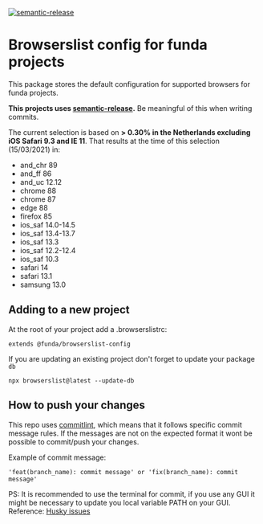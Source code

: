 [![semantic-release](https://img.shields.io/badge/%20%20%F0%9F%93%A6%F0%9F%9A%80-semantic--release-e10079.svg)](https://github.com/semantic-release/semantic-release)

# Browserslist config for funda projects

This package stores the default configuration for supported browsers for funda projects.

**This projects uses [semantic-release](https://semantic-release.gitbook.io/semantic-release/).** Be meaningful of this when writing commits.

The current selection is based on **> 0.30% in the Netherlands excluding iOS Safari 9.3 and IE 11**. That results at the time of this selection (15/03/2021) in:

* and_chr 89
* and_ff 86
* and_uc 12.12
* chrome 88
* chrome 87
* edge 88
* firefox 85
* ios_saf 14.0-14.5
* ios_saf 13.4-13.7
* ios_saf 13.3
* ios_saf 12.2-12.4
* ios_saf 10.3
* safari 14
* safari 13.1
* samsung 13.0


## Adding to a new project

At the root of your project add a .browserslistrc:

```
extends @funda/browserslist-config
```


If you are updating an existing project don't forget to update your package `db`

```
npx browserslist@latest --update-db
```
## How to push your changes

This repo uses [commitlint](https://github.com/conventional-changelog/commitlint), which means that it follows specific commit message rules.
If the messages are not on the expected format it wont be possible to commit/push your changes.

Example of commit message: 

    'feat(branch_name): commit message' or 'fix(branch_name): commit message'

PS: It is recommended to use the terminal for commit, if you use any GUI it might be necessary to update you local variable PATH on your GUI.
Reference: [Husky issues](https://typicode.github.io/husky/#/?id=command-not-found)
